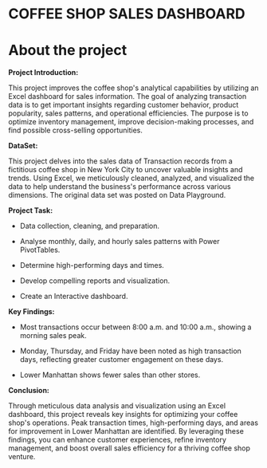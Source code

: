 # **COFFEE SHOP SALES DASHBOARD**

# About the project

**Project Introduction:**

This project improves the coffee shop's analytical capabilities by utilizing an Excel dashboard for sales information. The goal of analyzing transaction data is to get important insights regarding customer behavior, product popularity, sales patterns, and operational efficiencies. The purpose is to optimize inventory management, improve decision-making processes, and find possible cross-selling opportunities.

**DataSet:**

This project delves into the sales data of Transaction records from a fictitious coffee shop in New York City to uncover valuable insights and trends. Using Excel, we meticulously cleaned, analyzed, and visualized the data to help understand the business's performance across various dimensions. The original data set was posted on Data Playground.


**Project Task:**

* Data collection, cleaning, and preparation.

* Analyse monthly, daily, and hourly sales patterns with Power PivotTables.

* Determine high-performing days and times.

* Develop compelling reports and visualization.

* Create an Interactive dashboard.

**Key Findings:**

* Most transactions occur between 8:00 a.m. and 10:00 a.m., showing a morning sales peak.

* Monday, Thursday, and Friday have been noted as high transaction days, reflecting greater customer engagement on these days.

* Lower Manhattan shows fewer sales than other stores.

**Conclusion:**

Through meticulous data analysis and visualization using an Excel dashboard, this project reveals key insights for optimizing your coffee shop's operations. Peak transaction times, high-performing days, and areas for improvement in Lower Manhattan are identified. By leveraging these findings, you can enhance customer experiences, refine inventory management, and boost overall sales efficiency for a thriving coffee shop venture.
